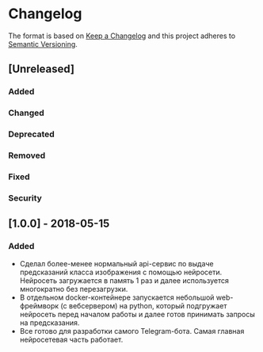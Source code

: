 # Changelog
The format is based on [Keep a Changelog](http://keepachangelog.com/en/1.0.0/)
and this project adheres to [Semantic Versioning](http://semver.org/spec/v2.0.0.html).

## [Unreleased]
### Added
### Changed
### Deprecated
### Removed
### Fixed
### Security


## [1.0.0] - 2018-05-15
### Added
- Сделал более-менее нормальный api-сервис по выдаче предсказаний класса изображения с помощью нейросети. Нейросеть загружается в память 1 раз и далее используется многократно без перезагрузки.
- В отдельном docker-контейнере запускается небольшой web-фреймворк (с вебсервером) на python, который подгружает нейросеть перед началом работы и далее готов принимать запросы на предсказания.
- Все готово для разработки самого Telegram-бота. Самая главная нейросетевая часть работает.
